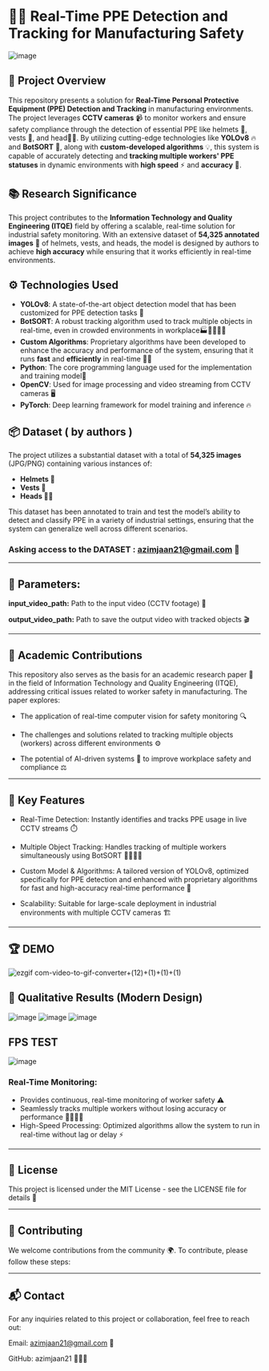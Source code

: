 # 🚨👷 Real-Time PPE Detection and Tracking for Manufacturing Safety
![image](https://github.com/user-attachments/assets/0eb9c939-995c-4888-83df-0e6a4ee0697c)


## 📝 Project Overview

This repository presents a solution for **Real-Time Personal Protective Equipment (PPE) Detection and Tracking** in manufacturing environments. The project leverages **CCTV cameras** 📹 to monitor workers and ensure safety compliance through the detection of essential PPE like helmets 👷, vests 🦺, and head🧑‍🏭. By utilizing cutting-edge technologies like **YOLOv8** 🔥 and **BotSORT** 🧠, along with **custom-developed algorithms** 💡, this system is capable of accurately detecting and **tracking multiple workers' PPE statuses** in dynamic environments with **high speed** ⚡ and **accuracy** 🎯.

## 📚 Research Significance

This project contributes to the **Information Technology and Quality Engineering (ITQE)** field by offering a scalable, real-time solution for industrial safety monitoring. With an extensive dataset of **54,325 annotated images** 📸 of helmets, vests, and heads, the model is designed  by authors to achieve **high accuracy** while ensuring that it works efficiently in real-time environments.

## ⚙️ Technologies Used

- **YOLOv8**: A state-of-the-art object detection model that has been customized for PPE detection tasks 🤖
- **BotSORT**: A robust tracking algorithm used to track multiple objects in real-time, even in crowded environments in workplace🏭🚶‍♂️🚶‍♀️
- **Custom Algorithms**: Proprietary algorithms have been developed to enhance the accuracy and performance of the system, ensuring that it runs **fast** and **efficiently** in real-time 🧠💨
- **Python**: The core programming language used for the implementation and training model🐍
- **OpenCV**: Used for image processing and video streaming from CCTV cameras 🖥️
- **PyTorch**: Deep learning framework for model training and inference 🔥

## 📦 Dataset ( by authors )

The project utilizes a substantial dataset with a total of **54,325 images** (JPG/PNG) containing various instances of:
- **Helmets 👷**
- **Vests 🦺**
- **Heads 🧑‍🏭**

This dataset has been annotated to train and test the model’s ability to detect and classify PPE in a variety of industrial settings, ensuring that the system can generalize well across different scenarios.
### Asking access to the DATASET :  azimjaan21@gmail.com 📧

-----

## 📌 Parameters:

**input_video_path:** Path to the input video (CCTV footage) 🎥

**output_video_path:** Path to save the output video with tracked objects 🎬

-----

## 📑 Academic Contributions
This repository also serves as the basis for an academic research paper 📄 in the field of Information Technology and Quality Engineering (ITQE), addressing critical issues related to worker safety in manufacturing. The paper explores:

- The application of real-time computer vision for safety monitoring 🔍

- The challenges and solutions related to tracking multiple objects (workers) across different environments ⚙️
  
- The potential of AI-driven systems 🤖 to improve workplace safety and compliance ⚖️

-----

## 🌟 Key Features

- Real-Time Detection: Instantly identifies and tracks PPE usage in live CCTV streams ⏱️

- Multiple Object Tracking: Handles tracking of multiple workers simultaneously using BotSORT 👷‍♂️👷‍♀️

- Custom Model & Algorithms: A tailored version of YOLOv8, optimized specifically for PPE detection and enhanced with proprietary algorithms for fast and high-accuracy real-time performance 🧠

- Scalability: Suitable for large-scale deployment in industrial environments with multiple CCTV cameras 🏗️

----

## 🏆 DEMO 

![ezgif com-video-to-gif-converter+(12)+(1)+(1)+(1)](https://github.com/user-attachments/assets/ad965db3-1bd0-43b1-bcc8-f0e5d6f1ab2f)


## 🌟 Qualitative Results (Modern Design)

![image](https://github.com/user-attachments/assets/e8e1a3a3-87da-4b3b-9b79-7fe349f85115)
![image](https://github.com/user-attachments/assets/ea8e229d-56f3-4140-8e3f-b49231eaf50f)
![image](https://github.com/user-attachments/assets/9915fcce-ef55-400b-b073-25fd7699f398)


## FPS TEST

![image](https://github.com/user-attachments/assets/cc573611-d3d4-403b-a996-63bd2bd7b8fe)


### **Real-Time Monitoring:** 
- Provides continuous, real-time monitoring of worker safety ⚠️
- Seamlessly tracks multiple workers without losing accuracy or performance 🏃‍♂️🏃‍♀️
- High-Speed Processing: Optimized algorithms allow the system to run in real-time without lag or delay ⚡

----

## 📜 License
This project is licensed under the MIT License - see the LICENSE file for details 📃

-----

## 🤝 Contributing
We welcome contributions from the community 🌍. To contribute, please follow these steps:



-----

## 📬 Contact
For any inquiries related to this project or collaboration, feel free to reach out:

Email: azimjaan21@gmail.com 📧

GitHub: azimjaan21 👨🏻‍💻
